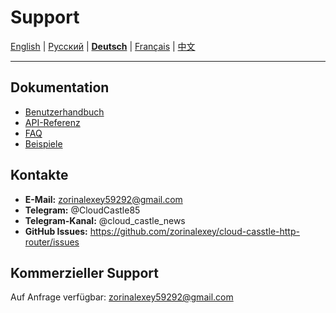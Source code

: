 # Support

[English](../en/SUPPORT.md) | [Русский](../../SUPPORT.md) | [**Deutsch**](SUPPORT.md) | [Français](../fr/SUPPORT.md) | [中文](../zh/SUPPORT.md)

---

## Dokumentation

- [Benutzerhandbuch](USER_GUIDE.md)
- [API-Referenz](API_REFERENCE.md)
- [FAQ](FAQ.md)
- [Beispiele](../../examples/)

## Kontakte

- **E-Mail:** zorinalexey59292@gmail.com
- **Telegram:** @CloudCastle85
- **Telegram-Kanal:** @cloud_castle_news
- **GitHub Issues:** https://github.com/zorinalexey/cloud-casstle-http-router/issues

## Kommerzieller Support

Auf Anfrage verfügbar: zorinalexey59292@gmail.com
